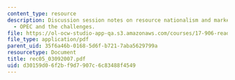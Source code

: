 ```yaml
---
content_type: resource
description: Discussion session notes on resource nationalism and market power (I)
  - OPEC and the challenges.
file: https://ol-ocw-studio-app-qa.s3.amazonaws.com/courses/17-906-reading-seminar-in-social-science-the-geopolitics-and-geoeconomics-of-global-energy-spring-2007/d30159d06f2bf9d7907c6c83488f4549_rec05_03092007.pdf
file_type: application/pdf
parent_uid: 35f6a46b-0168-5d6f-b721-7aba5629799a
resourcetype: Document
title: rec05_03092007.pdf
uid: d30159d0-6f2b-f9d7-907c-6c83488f4549
---
```

